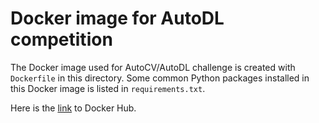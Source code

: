 # Docker image for AutoDL competition

The Docker image used for AutoCV/AutoDL challenge is created with `Dockerfile`
in this directory.
Some common Python packages installed in this Docker image is listed in
`requirements.txt`.

Here is the [link](https://hub.docker.com/r/evariste/autodl/) to Docker Hub.

